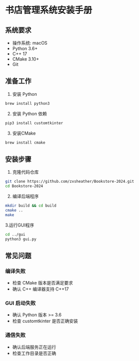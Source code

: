 # 书店管理系统安装手册

## 系统要求

- 操作系统: macOS
- Python 3.6+
- C++ 17
- CMake 3.10+
- Git

## 准备工作

1. 安装 Python
```bash
brew install python3
```
2. 安装 Python 依赖
```bash
pip3 install customtkinter
```
3. 安装CMake
```bash
brew install cmake
```

## 安装步骤
1. 克隆代码仓库
```bash
git clone https://github.com/zxsheather/Bookstore-2024.git
cd Bookstore-2024
```
2. 编译后端程序
```bash
mkdir build && cd build
cmake ..
make
```
3.运行GUI程序
```bash
cd ../gui
python3 gui.py
```

## 常见问题
### 编译失败
- 检查 CMake 版本是否满足要求
- 确认 C++ 编译器支持 C++17
### GUI 启动失败
- 确认 Python 版本 >= 3.6
- 检查 customtkinter 是否正确安装
### 通信失败
- 确认后端服务正在运行
- 检查工作目录是否正确


